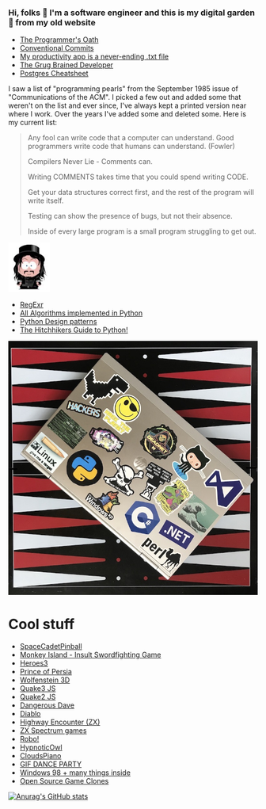 ### Hi, folks 👋 I'm a software engineer and this is my digital garden 🌱 from my old website

* [The Programmer's Oath](//blog.cleancoder.com/uncle-bob/2015/11/18/TheProgrammersOath.html)
* [Conventional Commits](//www.conventionalcommits.org)
* [My productivity app is a never-ending .txt file](//jeffhuang.com/productivity_text_file/)
* [The Grug Brained Developer](//grugbrain.dev/)
* [Postgres Cheatsheet](//postgrescheatsheet.com/)


I saw a list of "programming pearls" from the September 1985 issue of "Communications of the ACM". I picked a few out and added some that weren't on the list and ever since, I've always kept a printed version near where I work. Over the years I've added some and deleted some. Here is my current list:

> Any fool can write code that a computer can understand. Good programmers write code that humans can understand. (Fowler)
> 
> Compilers Never Lie - Comments can.
> 
> Writing COMMENTS takes time that you could spend writing CODE.
> 
> Get your data structures correct first, and the rest of the program will write itself.
> 
> Testing can show the presence of bugs, but not their absence.
> 
> Inside of every large program is a small program struggling to get out.

![me](me.jpg) 

* [RegExr](//regexr.com)
* [All Algorithms implemented in Python](//github.com/TheAlgorithms/Python/blob/master/DIRECTORY.md)
* [Python Design patterns](//github.com/faif/python-patterns)
* [The Hitchhikers Guide to Python!](//docs.python-guide.org)

![600lap](600lap.jpeg)

# Cool stuff

* [SpaceCadetPinball](//alula.github.io/SpaceCadetPinball/)
* [Monkey Island - Insult Swordfighting Game](//www.int33h.com/test/mi/)
* [Heroes3](//homm.lekzd.ru/)
* [Prince of Persia](//princejs.com/)
* [Wolfenstein 3D](//wolf3d.atw.hu/)
* [Quake3 JS](//quakejs.com/)
* [Quake2 JS](//quake2playn.appspot.com/)
* [Dangerous Dave](//agafnik.com/testchambers/webdave/)
* [Diablo](//diablo.rivsoft.net)
* [Highway Encounter (ZX)](//torinak.com/qaop#!encounter)
* [ZX Spectrum games](//torinak.com/qaop/games)
* [Robo!](//dizaina.net/z/robbo/?nosound)
* [HypnoticOwl](//hypnoticowl.com/games/)
* [CloudsPiano](//labs.plan8.se/cloudspiano/)
* [GIF DANCE PARTY](//gifdanceparty.giphy.com)
* [Windows 98 + many things inside](//emupedia.net/beta/emuos/)
* [Open Source Game Clones](//osgameclones.com)

[![Anurag's GitHub stats](https://github-readme-stats.vercel.app/api?username=j69)](https://github.com/anuraghazra/github-readme-stats)
